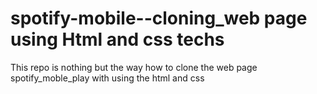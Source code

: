   # spotify-mobile--cloning_web page using Html and css techs
This repo is nothing but the way how to clone the web page spotify_moble_play with using the html and css 
